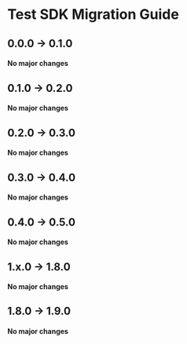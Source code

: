 # Test SDK Migration Guide
## 0.0.0 -> 0.1.0
#### No major changes

## 0.1.0 -> 0.2.0
#### No major changes

## 0.2.0 -> 0.3.0
#### No major changes

## 0.3.0 -> 0.4.0
#### No major changes

## 0.4.0 -> 0.5.0
#### No major changes

## 1.x.0 -> 1.8.0
#### No major changes

## 1.8.0 -> 1.9.0
#### No major changes
